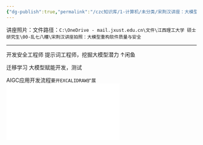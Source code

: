 ```yaml
---
{"dg-publish":true,"permalink":"/czc知识库/1-计算机/未分类/宋荆汉讲座：大模型重构软件质量与安全/","dgPassFrontmatter":true,"created":"2024-06-26T10:58:12.368+08:00","updated":"2024-12-08T12:34:12.839+08:00"}
---
```



讲座照片：文件路径：`C:\OneDrive - mail.jxust.edu.cn\文件\江西理工大学 硕士研究生\00-乱七八糟\宋荆汉讲座拍照：大模型重构软件质量与安全`
***
开发安全工程师
提示词工程师，挖掘大模型潜力
↑闲鱼

迁移学习
大模型赋能开发，测试


AIGC应用开发流程`要开EXCALIDRAW扩展`
![1000](AIGC应用开发流程%20excalidraw.md)

